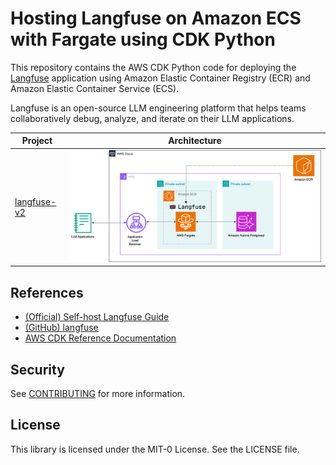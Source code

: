 
# Hosting Langfuse on Amazon ECS with Fargate using CDK Python

This repository contains the AWS CDK Python code for deploying the [Langfuse](https://langfuse.com/) application using Amazon Elastic Container Registry (ECR) and Amazon Elastic Container Service (ECS).

Langfuse is an open-source LLM engineering platform that helps teams collaboratively debug, analyze, and iterate on their LLM applications.

| Project | Architecture |
|---------|--------------|
| [langfuse-v2](./langfuse-v2/) | ![lanfuse-v2-arch](./langfuse-v2/langfuse-on-aws-ecs-fargate-arch.svg) |

## References

 * [(Official) Self-host Langfuse Guide](https://langfuse.com/self-hosting)
 * [(GitHub) langfuse](https://github.com/langfuse/langfuse/)
 * [AWS CDK Reference Documentation](https://docs.aws.amazon.com/cdk/api/v2/)

## Security

See [CONTRIBUTING](./CONTRIBUTING.md#security-issue-notifications) for more information.

## License

This library is licensed under the MIT-0 License. See the LICENSE file.
